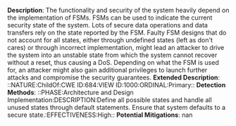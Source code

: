 **Description**: The functionality and security of the system heavily depend on the implementation of FSMs. FSMs can be used to indicate the current security state of the system. Lots of secure data operations and data transfers rely on the state reported by the FSM. Faulty FSM designs that do not account for all states, either through undefined states (left as don't cares) or through incorrect implementation, might lead an attacker to drive the system into an unstable state from which the system cannot recover without a reset, thus causing a DoS. Depending on what the FSM is used for, an attacker might also gain additional privileges to launch further attacks and compromise the security guarantees.
**Extended Description**: ::NATURE:ChildOf:CWE ID:684:VIEW ID:1000:ORDINAL:Primary::
**Detection Methods**: ::PHASE:Architecture and Design Implementation:DESCRIPTION:Define all possible states and handle all unused states through default statements. Ensure that system defaults to a secure state.:EFFECTIVENESS:High::
**Potential Mitigations**: nan